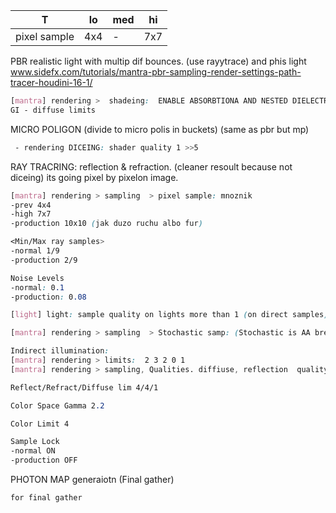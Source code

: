 T | lo | med | hi 
--- | --- | --- | ---
pixel sample | 4x4 | - | 7x7


PBR       realistic light with multip dif bounces. (use rayytrace) and phis light www.sidefx.com/tutorials/mantra-pbr-sampling-render-settings-path-tracer-houdini-16-1/
```css
[mantra] rendering >  shadeing:  ENABLE ABSORBTIONA AND NESTED DIELECTRICS ~!!!! turn on !
GI - diffuse limits
```
MICRO POLIGON  (divide to micro polis in buckets) (same as pbr but mp)
```css
 - rendering DICEING: shader quality 1 >>5
 ```

RAY TRACRING: reflection & refraction. (cleaner resoult because not diceing) its going pixel by pixelon image.
```css
[mantra] rendering > sampling  > pixel sample: mnoznik 
-prev 4x4 
-high 7x7
-production 10x10 (jak duzo ruchu albo fur)

<Min/Max ray samples>
-normal 1/9
-production 2/9

Noise Levels 
-normal: 0.1
-production: 0.08

[light] light: sample quality on lights more than 1 (on direct samples) now direct light is clean. 

[mantra] rendering > sampling  > Stochastic samp: (Stochastic is AA breaking reg iun sampling) for Volume (1-4)

Indirect illumination:
[mantra] rendering > limits:  2 3 2 0 1
[mantra] rendering > sampling, Qualities. diffiuse, reflection  quality (1-4)

Reflect/Refract/Diffuse lim 4/4/1

Color Space Gamma 2.2

Color Limit 4

Sample Lock
-normal ON
-production OFF
```

PHOTON MAP generaiotn (Final gather)
```css
for final gather
```
